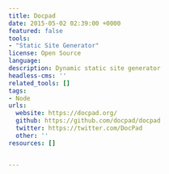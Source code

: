 ```yaml
---
title: Docpad
date: 2015-05-02 02:39:00 +0000
featured: false
tools:
- "Static Site Generator"
license: Open Source
language: 
description: Dynamic static site generator
headless-cms: ''
related_tools: []
tags:
- Node
urls:
  website: https://docpad.org/
  github: https://github.com/docpad/docpad
  twitter: https://twitter.com/DocPad
  other: ''
resources: []


---
```

